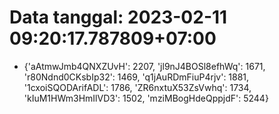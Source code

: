 # Data tanggal: 2023-02-11 09:20:17.787809+07:00

* {'aAtmwJmb4QNXZUvH': 2207, 'jl9nJ4BOSl8efhWq': 1671, 'r80Ndnd0CKsbIp32': 1469, 'q1jAuRDmFiuP4rjv': 1881, '1cxoiSQODArifADL': 1786, 'ZR6nxtuX53ZsVwhq': 1734, 'kIuM1HWm3HmIlVD3': 1502, 'mziMBogHdeQppjdF': 5244}
